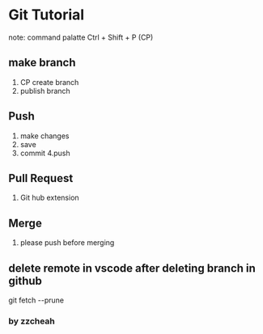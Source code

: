 # Git Tutorial

note: command palatte Ctrl + Shift + P (CP)

## make branch
1. CP create branch
2. publish branch

## Push
1. make changes
2. save
3. commit
4.push

## Pull Request
1. Git hub extension



## Merge
1. please push before merging

## delete remote in vscode after deleting branch in github
git fetch --prune

### by zzcheah
